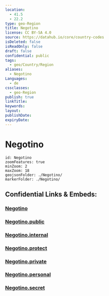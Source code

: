 ```yaml
---
location:
  - 41.5
  - 22.2
type: geo-Region
title: Negotino
license: CC BY-SA 4.0
source: https://datahub.io/core/country-codes
isDeleted: false
isReadOnly: false
draft: false
confidential: public
tags:
  - geo/Country/Region
aliases:
  - Negotino
Languages:
  - de
cssclasses:
  - geo-Region
publish: true
linkTitle:
keywords:
layout:
publishDate:
expiryDate:
---
```


# Negotino

```leaflet
id: Negotino
zoomFeatures: true 
minZoom: 2 
maxZoom: 18
geojsonFolder: ./Negotino/
markerFolder: ./Negotino/
```


## Confidential Links & Embeds: 

### [Negotino](/_Standards/Earth/Continent/Europe/Europe~South/Macedonia~North/Municipalities~Macedonia/Negotino.md) 

### [Negotino.public](/_public/Earth/Continent/Europe/Europe~South/Macedonia~North/Municipalities~Macedonia/Negotino.public.md) 

### [Negotino.internal](/_internal/Earth/Continent/Europe/Europe~South/Macedonia~North/Municipalities~Macedonia/Negotino.internal.md) 

### [Negotino.protect](/_protect/Earth/Continent/Europe/Europe~South/Macedonia~North/Municipalities~Macedonia/Negotino.protect.md) 

### [Negotino.private](/_private/Earth/Continent/Europe/Europe~South/Macedonia~North/Municipalities~Macedonia/Negotino.private.md) 

### [Negotino.personal](/_personal/Earth/Continent/Europe/Europe~South/Macedonia~North/Municipalities~Macedonia/Negotino.personal.md) 

### [Negotino.secret](/_secret/Earth/Continent/Europe/Europe~South/Macedonia~North/Municipalities~Macedonia/Negotino.secret.md)

